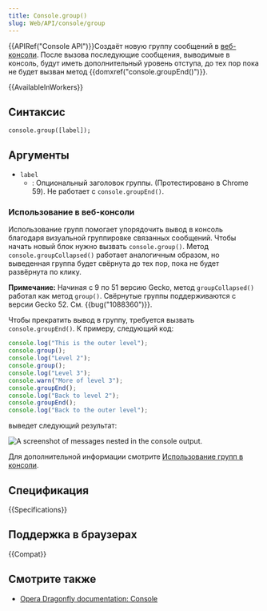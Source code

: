 ```yaml
---
title: Console.group()
slug: Web/API/console/group
---
```


{{APIRef("Console API")}}Создаёт новую группу сообщений в [веб-консоли](/ru/docs/Tools/Web_Console). После вызова последующие сообщения, выводимые в консоль, будут иметь дополнительный уровень отступа, до тех пор пока не будет вызван метод {{domxref("console.groupEnd()")}}.

{{AvailableInWorkers}}

## Синтаксис

```
console.group([label]);
```

## Аргументы

- `label`
  - : Опциональный заголовок группы. (Протестировано в Chrome 59). Не работает с `console.groupEnd()`.

### Использование в веб-консоли

Использование групп помогает упорядочить вывод в консоль благодаря визуальной группировке связанных сообщений. Чтобы начать новый блок нужно вызвать `console.group()`. Метод `console.groupCollapsed()` работает аналогичным образом, но выведенная группа будет свёрнута до тех пор, пока не будет развёрнута по клику.

**Примечание:** Начиная с 9 по 51 версию Gecko, метод `groupCollapsed()` работал как метод `group()`. Свёрнутые группы поддерживаются с версии Gecko 52. См. {{bug("1088360")}}.

Чтобы прекратить вывод в группу, требуется вызвать `console.groupEnd()`. К примеру, следующий код:

```js
console.log("This is the outer level");
console.group();
console.log("Level 2");
console.group();
console.log("Level 3");
console.warn("More of level 3");
console.groupEnd();
console.log("Back to level 2");
console.groupEnd();
console.log("Back to the outer level");
```

выведет следующий результат:

![A screenshot of messages nested in the console output.](/@api/deki/files/6082/=nesting.png)

Для дополнительной информации смотрите [Использование групп в консоли](/ru/docs/Web/API/console#Using_groups_in_the_console).

## Спецификация

{{Specifications}}

## Поддержка в браузерах

{{Compat}}

## Смотрите также

- [Opera Dragonfly documentation: Console](http://www.opera.com/dragonfly/documentation/console/)
